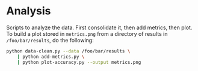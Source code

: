 # Analysis

Scripts to analyze the data. First consolidate it, then add metrics,
then plot. To build a plot stored in `metrics.png` from a directory of
results in `/foo/bar/results`, do the following:

```bash
python data-clean.py --data /foo/bar/results \
    | python add-metrics.py \
    | python plot-accuracy.py --output metrics.png
```
